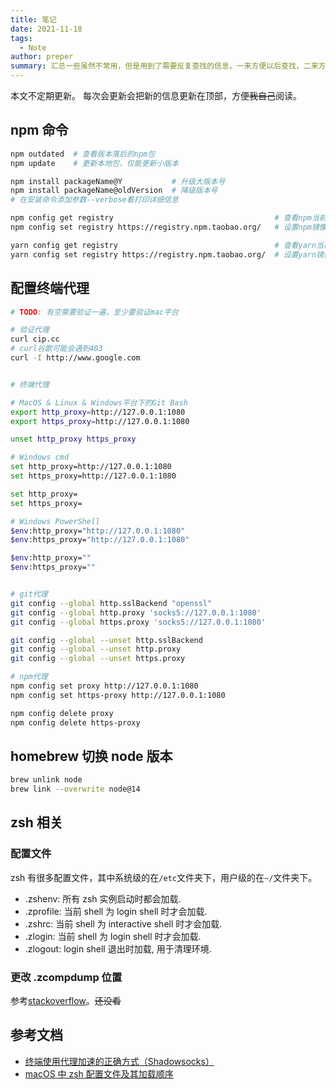 ```yaml
---
title: 笔记
date: 2021-11-18
tags:
  - Note
author: preper
summary: 汇总一些虽然不常用，但是用到了需要反复查找的信息，一来方便以后查找，二来方便记忆。
---
```


本文不定期更新。
每次会更新会把新的信息更新在顶部，方便~~我自己~~阅读。

## npm 命令

```bash
npm outdated  # 查看版本落后的npm包
npm update    # 更新本地包，仅能更新小版本

npm install packageName@Y           # 升级大版本号
npm install packageName@oldVersion  # 降级版本号
# 在安装命令添加参数--verbose看打印详细信息

npm config get registry                                    # 查看npm当前镜像源
npm config set registry https://registry.npm.taobao.org/   # 设置npm镜像源为淘宝镜像

yarn config get registry                                   # 查看yarn当前镜像源
yarn config set registry https://registry.npm.taobao.org/  # 设置yarn镜像源为淘宝镜像
```

## 配置终端代理

```bash
# TODO: 有空需要验证一遍，至少要验证mac平台

# 验证代理
curl cip.cc
# curl谷歌可能会遇到403
curl -I http://www.google.com


# 终端代理

# MacOS & Linux & Windows平台下的Git Bash
export http_proxy=http://127.0.0.1:1080
export https_proxy=http://127.0.0.1:1080

unset http_proxy https_proxy

# Windows cmd
set http_proxy=http://127.0.0.1:1080
set https_proxy=http://127.0.0.1:1080

set http_proxy=
set https_proxy=

# Windows PowerShell
$env:http_proxy="http://127.0.0.1:1080"
$env:https_proxy="http://127.0.0.1:1080"

$env:http_proxy=""
$env:https_proxy=""


# git代理
git config --global http.sslBackend "openssl"
git config --global http.proxy 'socks5://127.0.0.1:1080'
git config --global https.proxy 'socks5://127.0.0.1:1080'

git config --global --unset http.sslBackend
git config --global --unset http.proxy
git config --global --unset https.proxy

# npm代理
npm config set proxy http://127.0.0.1:1080
npm config set https-proxy http://127.0.0.1:1080

npm config delete proxy
npm config delete https-proxy
```

## homebrew 切换 node 版本

```bash
brew unlink node
brew link --overwrite node@14
```

## zsh 相关

### 配置文件

zsh 有很多配置文件，其中系统级的在`/etc`文件夹下，用户级的在`~/`文件夹下。

* .zshenv:   所有 zsh 实例启动时都会加载.
* .zprofile: 当前 shell 为 login shell 时才会加载.
* .zshrc:    当前 shell 为 interactive shell 时才会加载.
* .zlogin:   当前 shell 为 login shell 时才会加载.
* .zlogout:  login shell 退出时加载, 用于清理环境.

### 更改 .zcompdump 位置

参考[stackoverflow](https://stackoverflow.com/questions/47745184/)。~~还没看~~

## 参考文档
* [终端使用代理加速的正确方式（Shadowsocks）](https://segmentfault.com/a/1190000039686752)
* [macOS 中 zsh 配置文件及其加载顺序](https://wangxiz.site/blog/posts/zsh-startup-and-shotdown-files/)
